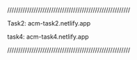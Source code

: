 ////////////////////////////////////////////////////////

Task2:    acm-task2.netlify.app

task4:    acm-task4.netlify.app

////////////////////////////////////////////////////////
